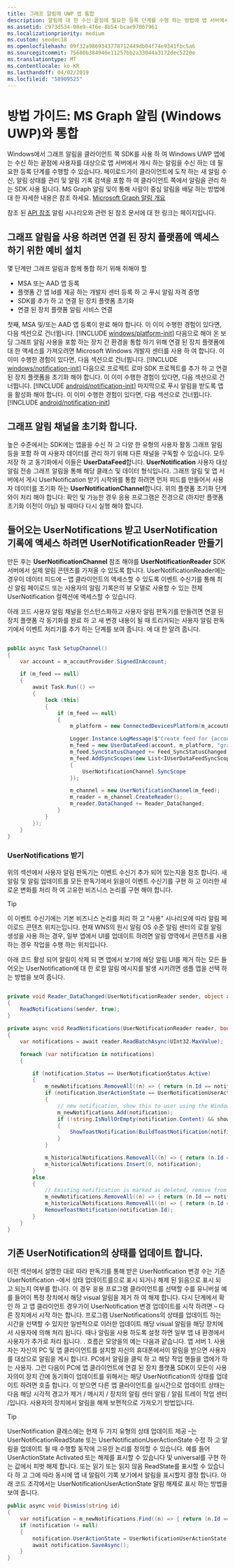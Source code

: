 ```yaml
---
title: 그래프 알림에 UWP 앱 통합
description: 알림에 대 한 수신 끝점에 필요한 등록 단계를 수행 하는 방법에 앱 서버에서 게시 합니다.
ms.assetid: c973d534-08e9-4f6e-8b54-bcae97067961
ms.localizationpriority: medium
ms.custom: seodec18
ms.openlocfilehash: 09f32a9869343778712449db04f74e9341fbc5a6
ms.sourcegitcommit: 75680b384946e11257bb2a33044a3172dec5220e
ms.translationtype: MT
ms.contentlocale: ko-KR
ms.lasthandoff: 04/02/2019
ms.locfileid: "58909525"
---
```

# <a name="how-to-guide-integrating-with-ms-graph-notifications-windows-uwp"></a>방법 가이드: MS Graph 알림 (Windows UWP)와 통합

Windows에서 그래프 알림을 클라이언트 쪽 SDK를 사용 하 여 Windows UWP 앱에는 수신 하는 끝점에 사용자를 대상으로 앱 서버에서 게시 하는 알림을 수신 하는 데 필요한 등록 단계를 수행할 수 있습니다. 페이로드가이 클라이언트에 도착 하는 새 알림 수신, 알림 상태를 관리 및 알림 기록 검색을 포함 하 여 클라이언트 쪽에서 알림을 관리 하는 SDK 사용 됩니다. MS Graph 알림 및이 통해 사람이 중심 알림을 배달 하는 방법에 대 한 자세한 내용은 참조 하세요. [Microsoft Graph 알림 개요](index.md)

참조 된 [API 참조](api-reference-for-windows/index.md) 알림 시나리오와 관련 된 참조 문서에 대 한 링크는 페이지입니다.

## <a name="preliminary-setup-for-accessing-the-connected-devices-platform-in-order-to-use-graph-notifications"></a>그래프 알림을 사용 하려면 연결 된 장치 플랫폼에 액세스 하기 위한 예비 설치 
몇 단계만 그래프 알림과 함께 통합 하기 위해 취해야 할
* MSA 또는 AAD 앱 등록
* 플랫폼 간 앱 Id를 제공 하는 개발자 센터 등록 하 고 푸시 알림 자격 증명
* SDK를 추가 하 고 연결 된 장치 플랫폼 초기화
* 연결 된 장치 플랫폼 알림 서비스 연결

첫째, MSA 및/또는 AAD 앱 등록이 완료 해야 합니다. 이 이미 수행한 경험이 있다면, 다음 섹션으로 건너뜁니다.
[!INCLUDE [windows/platform-init](../includes/windows/notifications-app-registration-onboarding.md)]
다음으로 해야 온 보 딩 그래프 알림 사용을 포함 하는 장치 간 환경을 통합 하기 위해 연결 된 장치 플랫폼에 대 한 액세스를 가져오려면 Microsoft Windows 개발자 센터를 사용 하 여 합니다. 이 이미 수행한 경험이 있다면, 다음 섹션으로 건너뜁니다.
[!INCLUDE [windows/notification-init](../includes/windows/notifications-dev-center-onboarding.md)]
다음으로 프로젝트 로마 SDK 프로젝트를 추가 하 고 연결 된 장치 플랫폼을 초기화 해야 합니다. 이 이미 수행한 경험이 있다면, 다음 섹션으로 건너뜁니다.
[!INCLUDE [android/notification-init](../includes/android/notifications-platfrom-init.md)]
마지막으로 푸시 알림을 받도록 앱을 활성화 해야 합니다. 이 이미 수행한 경험이 있다면, 다음 섹션으로 건너뜁니다.
[!INCLUDE [android/notification-init](../includes/android/notifications-notification-init.md)]

## <a name="initialize-a-graph-notification-channel"></a>그래프 알림 채널을 초기화 합니다.
높은 수준에서는 SDK에는 앱을을 수신 하 고 다양 한 유형의 사용자 활동 그래프 알림 등을 포함 하 여 사용자 데이터를 관리 하기 위해 다른 채널을 구독할 수 있습니다. 모두 저장 하 고 동기화에서 이들은 **UserDataFeed**합니다. **UserNotification** 사용자 대상 알림 전송 그래프 알림을 통해 해당 클래스 및 데이터 형식입니다. 그래프 알림 및 앱 서버에서 게시 UserNotification 받기 시작와를 통합 하려면 먼저 피드를 만들어서 사용자 데이터를 초기화 하는 **UserNotificationChannel**합니다. 위의 플랫폼 초기화 단계와이 처리 해야 합니다: 확인 및 가능한 경우 응용 프로그램은 전경으로 (하지만 플랫폼 초기화 이전이 아님) 될 때마다 다시 실행 해야 합니다. 

## <a name="create-a-usernotificationreader-to-receive-incoming-usernotifications-and-access-usernotification-history"></a>들어오는 UserNotifications 받고 UserNotification 기록에 액세스 하려면 UserNotificationReader 만들기
만든 후는 **UserNotificationChannel** 참조 해야를 **UserNotificationReader** SDK 서버에서 실제 알림 콘텐츠를 가져올 수 있도록 합니다. UserNotificationReader에는 경우이 데이터 피드에 – 앱 클라이언트의 액세스할 수 있도록 이벤트 수신기를 통해 최신 알림 페이로드 또는 사용자의 알림 기록은의 뷰 모델로 사용할 수 있는 전체 UserNotification 컬렉션에 액세스할 수 있습니다.  

아래 코드 사용자 알림 채널을 인스턴스화하고 사용자 알림 판독기를 만들려면 연결 된 장치 플랫폼 각 동기화를 완료 하 고 새 변경 내용이 될 때 트리거되는 사용자 알림 판독기에서 이벤트 처리기를 추가 하는 단계를 보여 줍니다. 에 대 한 알려 줍니다. 

```C#

public async Task SetupChannel()
{
    var account = m_accoutProvider.SignedInAccount;

    if (m_feed == null)
    {
        await Task.Run(() =>
        {
            lock (this)
            {
                if (m_feed == null)
                {
                    m_platform = new ConnectedDevicesPlatform(m_accoutProvider, this);

                    Logger.Instance.LogMessage($"Create feed for {account.Id} {account.Type}");
                    m_feed = new UserDataFeed(account, m_platform, "graphnotifications.sample.windows.com");
                    m_feed.SyncStatusChanged += Feed_SyncStatusChanged;
                    m_feed.AddSyncScopes(new List<IUserDataFeedSyncScope>
                    {
                        UserNotificationChannel.SyncScope
                    });

                    m_channel = new UserNotificationChannel(m_feed);
                    m_reader = m_channel.CreateReader();
                    m_reader.DataChanged += Reader_DataChanged;
                }
            }
        });
    }
}

```

### <a name="receiving-usernotifications"></a>UserNotifications 받기

위의 섹션에서 사용자 알림 판독기는 이벤트 수신기 추가 되어 있는지을 참조 합니다. 새 알림 및 알림 업데이트를 모든 판독기에서 읽을이 이벤트 수신기를 구현 하 고 이러한 새로운 변화를 처리 하 여 고유한 비즈니스 논리를 구현 해야 합니다. 

> [!TIP] 
> 이 이벤트 수신기에는 기본 비즈니스 논리를 처리 하 고 "사용" 시나리오에 따라 알림 페이로드 콘텐츠 위치는입니다. 현재 WNS의 원시 알림 OS 수준 알림 센터의 로컬 알림 생성을 사용 하는 경우, 일부 앱에서 UI를 업데이트 하려면 알림 영역에서 콘텐츠를 사용 하는 경우 작업을 수행 하는 위치입니다. 

아래 코드 활성 되어 알림이 삭제 되 면 앱에서 보기에 해당 알림 UI를 제거 하는 모든 들어오는 UserNotification에 대 한 로컬 알림 메시지를 발생 시키려면 샘플 앱을 선택 하는 방법을 보여 줍니다. 

```C#

private void Reader_DataChanged(UserNotificationReader sender, object args)
{
    ReadNotifications(sender, true);
}

private async void ReadNotifications(UserNotificationReader reader, bool showToast)
{
    var notifications = await reader.ReadBatchAsync(UInt32.MaxValue);

    foreach (var notification in notifications)
    {

        if (notification.Status == UserNotificationStatus.Active)
        {
            m_newNotifications.RemoveAll((n) => { return (n.Id == notification.Id); });
            if (notification.UserActionState == UserNotificationUserActionState.NoInteraction)
            {
                // new notification, show this to user using the Windows local toast notification APIs
                m_newNotifications.Add(notification);
                if (!string.IsNullOrEmpty(notification.Content) && showToast)
                {
                    ShowToastNotification(BuildToastNotification(notification.Id, notification.Content));
                }
            }

            m_historicalNotifications.RemoveAll((n) => { return (n.Id == notification.Id); });
            m_historicalNotifications.Insert(0, notification);
        }
        else
        {
            // Existing notification is marked as deleted, remove from display
            m_newNotifications.RemoveAll((n) => { return (n.Id == notification.Id); });
            m_historicalNotifications.RemoveAll((n) => { return (n.Id == notification.Id); });
            RemoveToastNotification(notification.Id);
        }
    }
}

```
## <a name="update-the-state-of-an-existing-usernotification"></a>기존 UserNotification의 상태를 업데이트 합니다.
이전 섹션에서 설명한 대로 따라 판독기를 통해 받은 UserNotification 변경 수는 기존 UserNotification –에서 상태 업데이트를으로 표시 되거나 해제 된 읽음으로 표시 되 고 되는지 여부를 합니다. 이 경우 응용 프로그램 클라이언트를 선택할 수를 유니버설 예를 들어이 특정 장치에서 해당 visual 알림을 제거 하 여 해제 합니다. 다시 단계에서 확인 하 고 앱 클라이언트 경우가이 UserNotification 변경 업데이트를 시작 하려면 – 다른 장치에서 시작 하는 합니다. 프로그램 UserNotifications의 상태를 업데이트 하는 시간을 선택할 수 있지만 일반적으로 이러한 업데이트 해당 visual 알림을 해당 장치에서 사용자에 의해 처리 됩니다. 때나 알림을 사용 하도록 설정 하면 일부 앱 내 환경에서 사용자가 추가로 처리 됩니다. . 흐름은 모양을의 예는 다음과 같습니다. 앱 서버 1. 사용자는 자신의 PC 및 앱 클라이언트를 설치할 자신의 휴대폰에서이 알림을 받으면 사용자를 대상으로 알림을 게시 합니다. PC에서 알림을 클릭 하 고 해당 작업 핸들을 앱에가 하는 사용자. 그런 다음이 PC에 앱 클라이언트에 연결 된 장치 플랫폼 SDK이 모든이 사용자의이 장치 간에 동기화이 업데이트를 위해서는 해당 UserNotification의 상태를 업데이트 하려면 호출 합니다. 이 받으면 다른 앱 클라이언트를 실시간으로 업데이트 상태는 다음 해당 시각적 경고가 제거 / 메시지 / 장치의 알림 센터 알림 / 알림 트레이 작업 센터 /입니다. 사용자의 장치에서 알림을 해제 보편적으로 가져오기 방법입니다. 

> [!TIP] 
> UserNotification 클래스에는 현재 두 가지 유형의 상태 업데이트 제공 –는 UserNotificationReadState 또는 UserNotificationUserActionState 수정 하 고 알림을 업데이트 될 때 수행할 동작에 고유한 논리를 정의할 수 있습니다. 예를 들어 UserActionState Activated 또는 해제를 표시할 수 있습니다 및 universal를 구현 하는 값에서 피벗 해제 합니다. 또는 읽기 또는 읽지 않음 ReadState를 표시할 수 있습니다 하 고 그에 따라 동시에 앱 내 알림이 기록 보기에서 알림을 표시할지 결정 합니다. 아래 코드 조각에서는 UserNotificationUserActionState 알림 해제로 표시 하는 방법을 보여 줍니다.

```C#
public async void Dismiss(string id)
{
    var notification = m_newNotifications.Find((n) => { return (n.Id == id); });
    if (notification != null)
    {
        notification.UserActionState = UserNotificationUserActionState.Dismissed;
        await notification.SaveAsync();
    }
}

```
